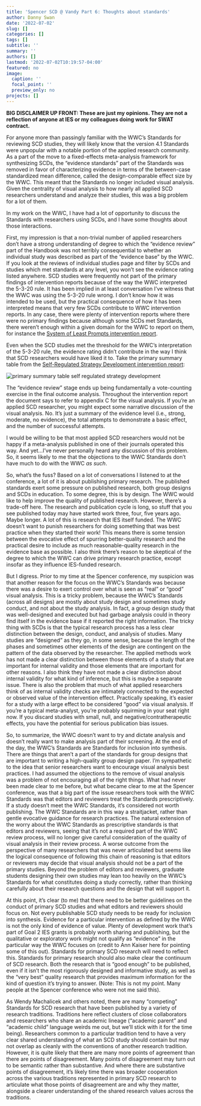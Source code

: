 ```yaml
---
title: 'Spencer SCD @ Vandy Part 6: Thoughts about standards'
author: Danny Swan
date: '2022-07-02'
slug: []
categories: []
tags: []
subtitle: ''
summary: ''
authors: []
lastmod: '2022-07-02T10:19:57-04:00'
featured: no
image:
  caption: ''
  focal_point: ''
  preview_only: no
projects: []
---
```


**BIG DISCLAIMER UP FRONT: These are just my opinions. They are not a reflection of anyone at IES or my colleagues doing work for SWAT contract.**

For anyone more than passingly familiar with the WWC’s Standards for reviewing SCD studies, they will likely know that the version 4.1 Standards were unpopular with a notable portion of the applied research community. As a part of the move to a fixed-effects meta-analysis framework for synthesizing SCDs, the “evidence standards” part of the Standards was removed in favor of characterizing evidence in terms of the between-case standardized mean difference, called the design-comparable effect size by the WWC. This meant that the Standards no longer included visual analysis. Given the centrality of visual analysis to how nearly all applied SCD researchers understand and analyze their studies, this was a big problem for a lot of them.

In my work on the WWC, I have had a lot of opportunity to discuss the Standards with researchers using SCDs, and I have some thoughts about those interactions.

First, my impression is that a non-trivial number of applied researchers don’t have a strong understanding of degree to which the “evidence review” part of the Handbook was not terribly consequential to whether an individual study was described as part of the “evidence base” by the WWC. If you look at the reviews of individual studies page and filter by SCDs and studies which met standards at any level, you won’t see the evidence rating listed anywhere. SCD studies were frequently not part of the primary findings of intervention reports because of the way the WWC interpreted the 5-3-20 rule. It has been implied in at least conversation I’ve witness that the WWC was using the 5-3-20 rule wrong. I don’t know how it was intended to be used, but the practical consequence of how it has been interpreted means that very few SCDs contribute to WWC intervention reports. In any case, there were plenty of intervention reports where there were no primary findings because although some SCDs met Standards, there weren’t enough within a given domain for the WWC to report on them, for instance the [System of Least Prompts intervention report](https://ies.ed.gov/ncee/wwc/Docs/InterventionReports/wwc_slp_101818.pdf).

Even when the SCD studies met the threshold for the WWC’s interpretation of the 5-3-20 rule, the evidence rating didn’t contribute in the way I think that SCD researchers would have liked it to. Take the primary summary table from the [Self-Regulated Strategy Development intervention report](https://ies.ed.gov/ncee/wwc/Docs/InterventionReports/wwc_srsd_111417.pdf>):

![primary summary table self regulated strategy development](/img/summarytable.png) 

The “evidence review” stage ends up being fundamentally a vote-counting exercise in the final outcome analysis. Throughout the intervention report the document says to refer to appendix C for the visual analysis. If you’re an applied SCD researcher, you might expect some narrative discussion of the visual analysis. No. It’s just a summary of the evidence level (i.e., strong, moderate, no evidence), the total attempts to demonstrate a basic effect, and the number of successful attempts.

I would be willing to be that most applied SCD researchers would not be happy if a meta-analysis published in one of their journals operated this way. And yet…I’ve never personally heard any discussion of this problem. So, it seems likely to me that the objections to the WWC Standards don’t have much to do with the WWC *as such*.

So, what’s the fuss? Based on a lot of conversations I listened to at the conference, a lot of it is about publishing primary research. The published standards exert some pressure on published research, both group designs and SCDs in education. To some degree, this is by design. The WWC would like to help improve the quality of published research. However, there’s a trade-off here. The research and publication cycle is long, so stuff that you see published today may have started work three, four, five years ago. Maybe longer. A lot of this is research that IES itself funded. The WWC doesn’t want to punish researchers for doing something that was best practice when they started their work! This means there is some tension between the evocative effect of spurring better-quality research and the practical desire to include as much reasonable-quality research in the evidence base as possible. I also think there’s reason to be skeptical of the degree to which the WWC can drive primary research practice, except insofar as they influence IES-funded research.

But I digress. Prior to my time at the Spencer conference, my suspicion was that another reason for the focus on the WWC’s Standards was because there was a desire to exert control over what is seen as “real” or “good” visual analysis. This is a tricky problem, because the WWC’s Standards (across all designs) are mostly about study design and sometimes study conduct, and not about the study analysis. In fact, a group design study that was well-designed and executed but had garbage analysis could in theory find itself in the evidence base if it reported the right information. The tricky thing with SCDs is that the typical research process has a less clear distinction between the design, conduct, and analysis of studies. Many studies are “designed” as they go, in some sense, because the length of the phases and sometimes other elements of the design are contingent on the pattern of the data observed by the researcher. The applied methods work has not made a clear distinction between those elements of a study that are important for internal validity and those elements that are important for other reasons. I also think they have not made a clear distinction about internal validity for what kind of inference, but this is maybe a separate issue. There is also the problem that much of what applied researchers think of as internal validity checks are intimately connected to the expected or observed value of the intervention effect. Practically speaking, it’s easier for a study with a large effect to be considered “good” via visual analysis. If you’re a typical meta-analyst, you’re probably squirming in your seat right now. If you discard studies with small, null, and negative/contratherapeutic effects, you have the potential for serious publication bias issues.

So, to summarize, the WWC doesn’t want to try and dictate analysis and doesn’t really want to make analysis part of their screening. At the end of the day, the WWC’s Standards are Standards for inclusion into synthesis. There are things that aren’t a part of the standards for group designs that are important to writing a high-quality group design paper. I’m sympathetic to the idea that senior researchers want to encourage visual analysis best practices. I had assumed the objections to the remove of visual analysis was a problem of not encouraging all of the right things.
What had never been made clear to me before, but what became clear to me at the Spencer conference, was that a big part of the issue researchers took with the WWC Standards was that editors and reviewers treat the Standards prescriptively. If a study doesn’t meet the WWC Standards, it’s considered not worth publishing. The WWC Standards are in this way a straitjacket, rather than gentle evocative guidance for research practices. The natural extension of the worry about the WWC Standards as prescriptive standards is that editors and reviewers, seeing that it’s not a required part of the WWC review process, will no longer give careful consideration of the quality of visual analysis in their review process. A worse outcome from the perspective of many researchers that was never articulated but seems like the logical consequence of following this chain of reasoning is that editors or reviewers may decide that visual analysis should not be a part of the primary studies. Beyond the problem of editors and reviewers, graduate students designing their own studies may lean too heavily on the WWC’s Standards for what constitutes doing a study correctly, rather than thinking carefully about their research questions and the design that will support it.

At this point, it’s clear (to me) that there need to be better guidelines on the conduct of primary SCD studies and what editors and reviewers should focus on. Not every publishable SCD study needs to be ready for inclusion into synthesis. Evidence for a particular intervention as defined by the WWC is not the only kind of evidence of value. Plenty of development work that’s part of Goal 2 IES grants is probably worth sharing and publishing, but the qualitative or exploratory work might not qualify as “evidence” in the particular way the WWC focuses on (credit to Ann Kaiser here for pointing some of this out). Standards for primary SCD research will need to reflect this. Standards for primary research should also make clear the continuum of SCD research. Both the research that is “good enough” to be published, even if it isn’t the most rigorously designed and informative study, as well as the “very best” quality research that provides maximum information for the kind of question it’s trying to answer. (Note: This is not my point. Many people at the Spencer conference who were not me said this).

As Wendy Machalicek and others noted, there are many “competing” Standards for SCD research that have been published by a variety of research traditions. Traditions here reflect clusters of close collaborators and researchers who share an academic lineage (“academic parent” and “academic child” language weirds me out, but we’ll stick with it for the time being). Researchers common to a particular tradition tend to have a very clear shared understanding of what an SCD study should contain but may not overlap as cleanly with the conventions of another research tradition. However, it is quite likely that there are many more points of agreement than there are points of disagreement. Many points of disagreement may turn out to be semantic rather than substantive. And where there are substantive points of disagreement, it’s likely time there was broader cooperation across the various traditions represented in primary SCD research to articulate what those points of disagreement are and why they matter, alongside a clearer understanding of the shared research values across the traditions. 
